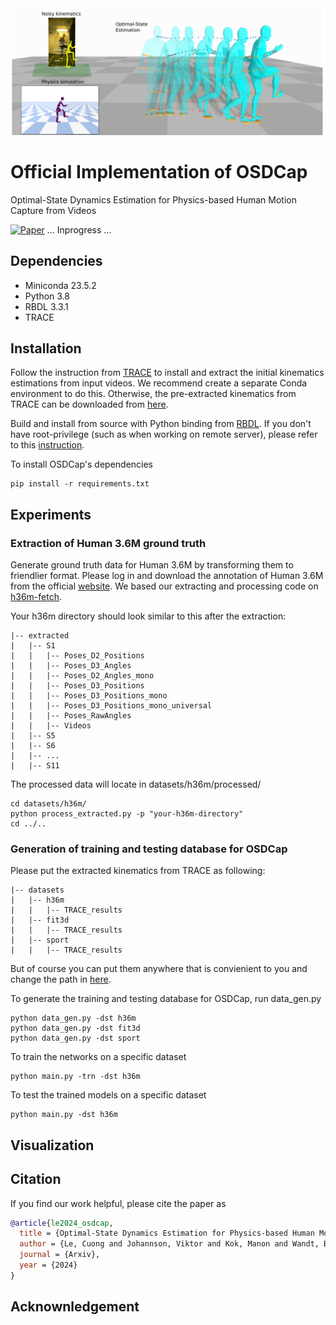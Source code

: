 
<div align="center">
<img src="Figures/Teaser.png" width="800" alt="logo"/>
</div>

# Official Implementation of OSDCap

Optimal-State Dynamics Estimation for Physics-based Human Motion Capture from Videos

[![Paper](https://img.shields.io/badge/arXiv-2410.07795-red)](https://arxiv.org/abs/2410.07795)
... Inprogress ...

## Dependencies

- Miniconda 23.5.2
- Python 3.8
- RBDL 3.3.1
- TRACE 

## Installation

Follow the instruction from [TRACE](https://github.com/Arthur151/ROMP/tree/master/simple_romp/trace2) to install and extract the initial kinematics estimations from input videos. We recommend create a separate Conda environment to do this. Otherwise, the pre-extracted kinematics from TRACE can be downloaded from [here](https://liuonline-my.sharepoint.com/:u:/g/personal/cuole74_liu_se/EbOH95Kh4-VEoLNNPfJaanwBv_CTj8wu99iKR4ZFidVChQ?e=SufmDw).

Build and install from source with Python binding from [RBDL](https://github.com/rbdl/rbdl). If you don't have root-privilege (such as when working on remote server), please refer to this [instruction](RBDL_install.md). 

To install OSDCap's dependencies

```
pip install -r requirements.txt
```

## Experiments

### Extraction of Human 3.6M ground truth
Generate ground truth data for Human 3.6M by transforming them to friendlier format. Please log in and download the annotation of Human 3.6M from the official [website](http://vision.imar.ro/human3.6m/description.php). We based our extracting and processing code on [h36m-fetch](https://github.com/anibali/h36m-fetch).

Your h36m directory should look similar to this after the extraction:

```
|-- extracted
|   |-- S1
|   |   |-- Poses_D2_Positions
|   |   |-- Poses_D3_Angles
|   |   |-- Poses_D2_Angles_mono
|   |   |-- Poses_D3_Positions
|   |   |-- Poses_D3_Positions_mono
|   |   |-- Poses_D3_Positions_mono_universal
|   |   |-- Poses_RawAngles
|   |   |-- Videos
|   |-- S5
|   |-- S6
|   |-- ...
|   |-- S11
```

The processed data will locate in datasets/h36m/processed/
```
cd datasets/h36m/
python process_extracted.py -p "your-h36m-directory"
cd ../..
```

### Generation of training and testing database for OSDCap

Please put the extracted kinematics from TRACE as following:
```
|-- datasets
|   |-- h36m
|   |   |-- TRACE_results
|   |-- fit3d
|   |   |-- TRACE_results
|   |-- sport
|   |   |-- TRACE_results
```
But of course you can put them anywhere that is convienient to you and change the path in [here](data_gen.py#15).


To generate the training and testing database for OSDCap, run data_gen.py
```
python data_gen.py -dst h36m
python data_gen.py -dst fit3d
python data_gen.py -dst sport
```


To train the networks on a specific dataset
```
python main.py -trn -dst h36m
```

To test the trained models on a specific dataset
```
python main.py -dst h36m
```

## Visualization


## Citation
If you find our work helpful, please cite the paper as
```bibtex
@article{le2024_osdcap,
  title = {Optimal-State Dynamics Estimation for Physics-based Human Motion Capture from Videos},
  author = {Le, Cuong and Johannson, Viktor and Kok, Manon and Wandt, Bastian},
  journal = {Arxiv},
  year = {2024}
}
```

## Acknownledgement
